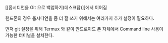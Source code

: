 


[[옵시디언을 Git 으로 백업하기(데스크탑)]]에서 이어짐



핸드폰의 경우 옵시디언을 좀 더 잘 쓰기 위해서는 여러가지 추가 설정이 필요하다.

먼저 git 설정을 위해 Termux 와 같이 안드로이드 폰 자체에서 Command line 사용이 가능한 터미널을 설치한다.



